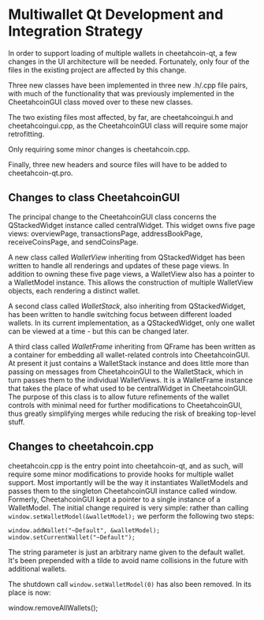 Multiwallet Qt Development and Integration Strategy
===================================================

In order to support loading of multiple wallets in cheetahcoin-qt, a few changes in the UI architecture will be needed.
Fortunately, only four of the files in the existing project are affected by this change.

Three new classes have been implemented in three new .h/.cpp file pairs, with much of the functionality that was previously
implemented in the CheetahcoinGUI class moved over to these new classes.

The two existing files most affected, by far, are cheetahcoingui.h and cheetahcoingui.cpp, as the CheetahcoinGUI class will require
some major retrofitting.

Only requiring some minor changes is cheetahcoin.cpp.

Finally, three new headers and source files will have to be added to cheetahcoin-qt.pro.

Changes to class CheetahcoinGUI
---------------------------
The principal change to the CheetahcoinGUI class concerns the QStackedWidget instance called centralWidget.
This widget owns five page views: overviewPage, transactionsPage, addressBookPage, receiveCoinsPage, and sendCoinsPage.

A new class called *WalletView* inheriting from QStackedWidget has been written to handle all renderings and updates of
these page views. In addition to owning these five page views, a WalletView also has a pointer to a WalletModel instance.
This allows the construction of multiple WalletView objects, each rendering a distinct wallet.

A second class called *WalletStack*, also inheriting from QStackedWidget, has been written to handle switching focus between
different loaded wallets. In its current implementation, as a QStackedWidget, only one wallet can be viewed at a time -
but this can be changed later.

A third class called *WalletFrame* inheriting from QFrame has been written as a container for embedding all wallet-related
controls into CheetahcoinGUI. At present it just contains a WalletStack instance and does little more than passing on messages
from CheetahcoinGUI to the WalletStack, which in turn passes them to the individual WalletViews. It is a WalletFrame instance
that takes the place of what used to be centralWidget in CheetahcoinGUI. The purpose of this class is to allow future
refinements of the wallet controls with minimal need for further modifications to CheetahcoinGUI, thus greatly simplifying
merges while reducing the risk of breaking top-level stuff.

Changes to cheetahcoin.cpp
----------------------
cheetahcoin.cpp is the entry point into cheetahcoin-qt, and as such, will require some minor modifications to provide hooks for
multiple wallet support. Most importantly will be the way it instantiates WalletModels and passes them to the
singleton CheetahcoinGUI instance called window. Formerly, CheetahcoinGUI kept a pointer to a single instance of a WalletModel.
The initial change required is very simple: rather than calling `window.setWalletModel(&walletModel);` we perform the
following two steps:

	window.addWallet("~Default", &walletModel);
	window.setCurrentWallet("~Default");

The string parameter is just an arbitrary name given to the default wallet. It's been prepended with a tilde to avoid name collisions in the future with additional wallets.

The shutdown call `window.setWalletModel(0)` has also been removed. In its place is now:

window.removeAllWallets();
